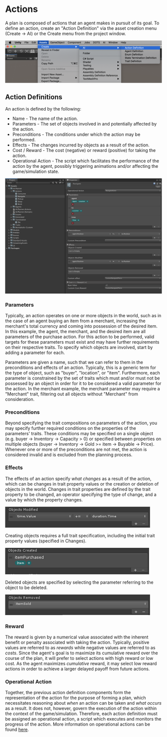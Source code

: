 # Actions

A plan is composed of actions that an agent makes in pursuit of its goal. To define an action, create an "Action Definition" via the asset creation menu (Create -> AI) or the Create menu from the project window.

![Image](images/CreateActionAssets.png)

## Action Definitions

An action is defined by the following:
* Name - The name of the action.
* Parameters - The set of objects involved in and potentially affected by the action.
* Preconditions - The conditions under which the action may be performed.
* Effects - The changes incurred by objects as a result of the action.
* Cost / Reward - The cost (negative) or reward (positive) for taking the action.
* Operational Action - The script which facilitates the performance of the action by the agent, possibly triggering animations and/or affecting the game/simulation state.

![Action Definition Inspector](images/ActionDefinition.png)


### Parameters

Typically, an action operates on one or more objects in the world, such as in the case of an agent buying an item from a merchant, increasing the merchant's total currency and coming into possession of the desired item. In this example, the agent, the merchant, and the desired item are all parameters of the purchase action. For this action to be performed, valid targets for these parameters must exist and may have further requirements on their respective traits. To specify which objects are involved, start by adding a parameter for each.

Parameters are given a name, such that we can refer to them in the preconditions and effects of an action. Typically, this is a generic term for the type of object, such as "buyer", "location", or "item". Furthermore, each parameter is constrained by the set of traits which must and/or must not be possessed by an object in order for it to be considered a valid parameter for the action. In the merchant example, the merchant parameter may require a "Merchant" trait, filtering out all objects without "Merchant" from consideration.


### Preconditions

Beyond specifying the trait compositions on parameters of the action, you may specify further required conditions on the properties of the parameters' traits. These conditions may be specified on a single object (e.g. buyer -> Inventory -> Capacity > 0) or specified between properties on multiple objects (buyer -> Inventory -> Gold >= item -> Buyable -> Price). Whenever one or more of the preconditions are not met, the action is considered invalid and is excluded from the planning process. 

### Effects

The effects of an action specify _what changes_ as a result of the action, which can be changes in trait property values or the creation or deletion of objects in the world. Changes in trait properties are defined by the trait property to be changed, an operator specifying the type of change, and a value by which the property changes. 

![Property Change](images/PropertyChange.png)

Creating objects requires a full trait specification, including the initial trait property values (specified in Changes). 

![Created Object](images/CreatedObject.png)

Deleted objects are specified by selecting the parameter referring to the object to be deleted.

![Deleted Object](images/DeletedObject.png)


### Reward

The reward is given by a numerical value associated with the inherent benefit or penalty associated with taking the action. Typically, positive values are referred to as _rewards_ while negative values are referred to as _costs_. Since the agent's goal is to maximize its cumulative reward over the course of the plan, it will prefer to select actions with high reward or low cost. As the agent maximizes _cumulative_ reward, it may select low reward actions in order to achieve a larger delayed payoff from future actions.


### Operational Action

Together, the previous action definition components form the representation of the action for the purpose of forming a plan, which necessitates reasoning about _when_ an action can be taken and _what occurs_ as a result. It does not, however, govern the execution of the action within the context of the game/simulation. Therefore, each action definition must be assigned an operational action, a script which executes and monitors the progress of the action. More information on operational actions can be found [here](OperationalActions.md). 
